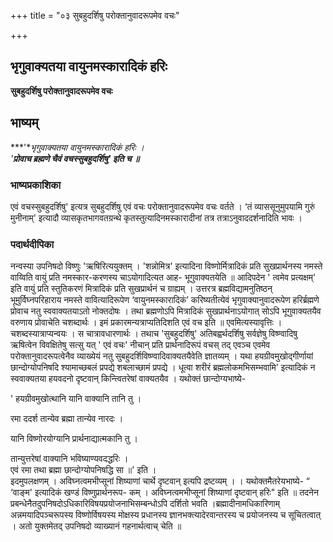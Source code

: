 +++
title = "०३ सुबहुदर्शिषु परोक्तानुवादरूपमेव वचः"

+++


## भृगुवाक्यतया वायुनमस्कारादिकं हरिः

**सुबहुदर्शिषु परोक्तानुवादरूपमेव वचः**

## **भाष्यम्**

***'**भृगुवाक्यतया वायुनमस्कारादिकं हरिः ।  
'**प्रोवाच ब्रह्मणे चैवं वचस्सुबहुदर्शिषु' इति च ॥***

### भाष्यप्रकाशिका

एवं वचस्सुबहुदर्शिषु' इत्यत्र सुबहुदर्शिषु एवं वचः परोक्तानुवादरूपमेव वचः वर्तते । ‘तं व्याससूनुमुपयामि गुरुं मुनीनाम्' इत्यादौ व्यासकृतभागवतग्रन्थे कृतस्तुत्यादिनमस्कारादीनां तत्र तत्राऽनुवाददर्शनादिति भावः ।

### **पदार्थदीपिका**

नन्वस्या उपनिषदो विष्णुः 'ऋषिरित्ययुक्तम् । 'शन्नोमित्र' इत्यादिना विष्णोर्मित्रादिकं प्रति सुखप्रार्थनस्य नमस्ते वाय्विति वायुं प्रति नमस्कार-करणस्य चाऽयोगादित्यत आह- भूगुवाक्यतयेति ॥ आदिपदेन ' त्वमेव प्रत्यक्षम्' इति वायुं प्रति स्तुतिकरणं मित्रादिकं प्रति सुखप्रार्थनं च ग्राह्यम् । उत्तरत्र ब्रह्मविद्यामनुतिष्ठन् भूमुर्विघ्नपरिहाराय नमस्ते वावित्यादिरूपेण ‘वायुनमस्कारादिकं’ करिष्यतीत्येवं भृगुवाक्यानुवादरूपेण हरिर्ब्रह्मणे प्रोवाच नतु स्ववाक्यतयाऽतो नोक्तदोषः । तथा ब्रह्मणोऽपि मित्रादिकं सुखप्रार्थनाऽयोगात् सोऽपि भूगुवाक्यतयैव वरुणाय प्रोवाचेति चशब्दार्थः । इमं प्रकारमन्यत्राप्यतिदिशति एवं वच इति ॥ एवमित्यस्यावृत्तिः । चशब्दस्यात्राप्यन्वयः । स चात्रावधारणार्थः । तथाच 'सुबहुदर्शिषु' अतिबह्वर्थदर्शिषु सर्वज्ञेषु विष्ण्वादिषु ऋषित्वेन विवक्षितेषु सत्सु यत् ' एवं वचः' नीचान् प्रति प्रार्थनादिरूपं वचस् तद् एवञ्च एवमेव परोक्तानुवादरूपत्वेनैव व्याख्येयं नतु सुबहुदर्शिविष्ण्वादिवाक्यतयैवेति ज्ञातव्यम् । यथा हयग्रीवमुखोद्गीर्णायां छान्दोग्योपनिषदि श्यामाच्छबलं प्रपद्ये शबलाच्छामं प्रपद्ये । धूत्वा शरीरं ब्रह्मलोकमभिसम्भवामि' इत्यादिकं न स्ववाक्यतया हयवदनो दृष्टवान् किन्त्वितरेषां वाक्यतयैव । यथोक्तं छान्दोग्यभाष्ये-

' हयग्रीवमुखोत्थानि यानि वाक्यानि तानि तु ।

रमा ददर्श तान्येव ब्रह्मा तान्येव नारदः ।

यानि विष्णोरयोग्यानि प्रार्थनाद्यात्मकानि तु ।

तान्युत्तरेषां वाक्यानि भविष्याण्यवदद्धरिः ।  
एवं रमा तथा ब्रह्मा छान्दोग्योपनिषद्धि सा ॥' इति ।  
इदमुपलक्षणम् । अविघ्नत्वमभीप्सूनां शिष्याणां चार्थे दृष्टवान् इत्यपि द्रष्टव्यम् । । यथोक्तमैतरेयभाष्ये- “ ‘वाङ्म' इत्यादिकं खण्डं विष्णुप्रार्थनरूप- कम् । अविघ्नत्वमभीप्सूनां शिष्याणां दृष्टवान् हरिः" इति ॥ तदनेन प्रबन्धेनैतदुपनिषदोऽधिकारिविषयप्रयोजनाभिसम्बन्धोऽपि दर्शितो भवति ।ब्रह्मादीनामधिकारिणाम् अन्नमयादिपञ्चरूपस्य विष्णोर्विषयस्य मोक्षस्य प्रधानस्य ज्ञानभक्त्यादेरवान्तरस्य च प्रयोजनस्य च सूचितत्वात् । अतो युक्तमेतद् उपनिषदो व्याख्यानं गहनार्थत्वाच् चेति ॥

